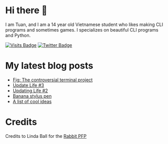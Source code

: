 # Hi there 👋

<!--
**HoangTuan110/HoangTuan110** is a ✨ _special_ ✨ repository because its `README.md` (this file) appears on your GitHub profile.

Here are some ideas to get you started:

- 🔭 I’m currently working on ...
- 🌱 I’m currently learning ...
- 👯 I’m looking to collaborate on ...
- 🤔 I’m looking for help with ...
- 💬 Ask me about ...
- 📫 How to reach me: ...
- 😄 Pronouns: ...
- ⚡ Fun fact: ...
-->

I am Tuan, and I am a 14 year old Vietnamese student who likes making CLI programs and sometimes games.
I specializes on beautiful CLI programs and Python.

[![Visits Badge](https://badges.pufler.dev/visits/HoangTuan110/HoangTuan110)](https://tsk.bearblog.dev)
[![Twitter Badge](https://img.shields.io/badge/Twitter-Profile-informational?style=flat&logo=twitter&logoColor=white&color=1CA2F1)](https://twitter.com/DangHoangTuan20)

# My latest blog posts
<!-- BLOG-POST-LIST:START -->
- [Fig: The controversial terminal project](http://tsk.bearblog.dev/fig-the-controversial-terminal-project/)
- [Update Life #3](http://tsk.bearblog.dev/update-life-3/)
- [Updating Life #2](http://tsk.bearblog.dev/updating-life-2/)
- [Banana stylus pen](http://tsk.bearblog.dev/banana-stylus-pen/)
- [A list of cool ideas](http://tsk.bearblog.dev/a-list-of-cool-ideas/)
<!-- BLOG-POST-LIST:END -->

# Credits

Credits to Linda Ball for the [Rabbit PFP](https://www.asciiart.eu/animals/rabbits)
